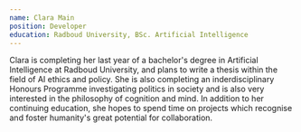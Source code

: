 ```yaml
---
name: Clara Main
position: Developer
education: Radboud University, BSc. Artificial Intelligence
---
```


Clara is completing her last year of a bachelor's degree in Artificial Intelligence at Radboud University, and plans to write a thesis within the field of AI ethics and policy. She is also completing an inderdisciplinary Honours Programme investigating politics in society and is also very interested in the philosophy of cognition and mind. In addition to her continuing education, she hopes to spend time on projects which recognise and foster humanity's great potential for collaboration.